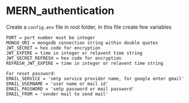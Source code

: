 # MERN_authentication

Create a `config.env` file in root folder, In this file create few variables <br>

```env
PORT = port number must be integer
MONGO_URI = mongodb connection string within double quotes
JWT_SECRET = hex code for encryption
JWT_EXPIRE = time in integer or relavent time string
JWT_SECRET_REFRESH = hex code for encryption
REFRESH_JWT_EXPIRE = time in integer or relavent time string

For reset password:
EMAIL_SERVICE = 'smtp service provider name, for google enter gmail'
EMAIL_USERNAME = 'user name or mail id'
EMAIL_PASSWORD = 'smtp password or mail password'
EMAIL_FROM = 'sender mail to send mail'
```
